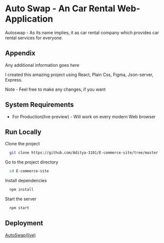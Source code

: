 
# Auto Swap - An Car Rental Web-Application

Autoswap - As its name implies, it as car rental company which provides car rental services for everyone.




## Appendix

Any additional information goes here

I created this amazing project using React, Plain Css, Figma, Json-server, Express.

Note - Feel free to make any changes, if you want




## System Requirements

- For Production(live preview) - Will work on every modern Web browser

## Run Locally

Clone the project

```bash
  git clone https://github.com/Aditya-3101/E-commerce-site/tree/master
```

Go to the project directory

```bash
  cd E-commerce-site
```

Install dependencies

```bash
  npm install
```

Start the server

```bash
  npm start
```


## Deployment

[AutoSwap(live)](https://autoswap.netlify.app)